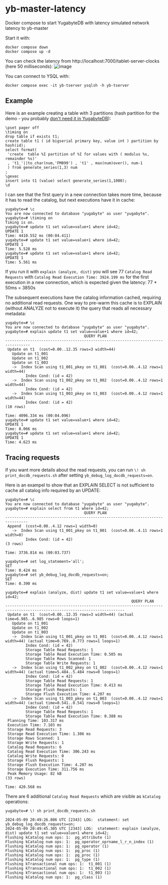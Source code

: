 # yb-master-latency
Docker compose to start YugabyteDB with latency simulated network latency to yb-master

Start it with:
```
docker compose down
docker compose up -d
```

You can check the latency from http://localhost:7000/tablet-server-clocks (here 50 milliseconds):
![image](https://github.com/FranckPachot/yb-master-latency/assets/33070466/4606dae5-9589-4a4c-b6a8-7a9a6e084329)

You can connect to YSQL with:
```
docker compose exec -it yb-tserver ysqlsh -h yb-tserver
```

## Example

Here is an example creating a table with 3 partitions (hash partition for the demo - you probably [don't need it in YugabyteDB](https://www.yugabyte.com/blog/postgresql-advanced-partitioning-by-date/)):
```
\pset pager off
\timing on
drop table if exists t1;
create table t1 ( id bigserial primary key, value int ) partition by hash(id);
select format(
 'create  table %I partition of %I for values with ( modulus %s, remainder %s)'
 , 't1_'||to_char(num,'FM099') , 't1' , max(num)over(), num-1
 ) from generate_series(1,3) num
;
\gexec
insert into t1 (value) select generate_series(1,1000);
\d
```

I can see that the first query in a new connection takes more time, because it has to read the catalog, but next executions have it in cache:
```
yugabyte=# \c
You are now connected to database "yugabyte" as user "yugabyte".
yugabyte=# \timing on
Timing is on.
yugabyte=# update t1 set value=value+1 where id=42;
UPDATE 1
Time: 4410.552 ms (00:04.411)
yugabyte=# update t1 set value=value+1 where id=42;
UPDATE 1
Time: 5.528 ms
yugabyte=# update t1 set value=value+1 where id=42;
UPDATE 1
Time: 5.561 ms
```

If you run it with `explain (analyze, dist)` you will see 77 `Catalog Read Requests` with `Catalog Read Execution Time: 3924.199 ms` for the first execution in a new connection, which is expected given the latency: 77 * 50ms = 3850s

The subsequent executions have the catalog information cached, requiring no additional read requests. One way to pre-warm this cache is to EXPLAIN (without ANALYZE not to execute it) the query that reads all necessary metadata:
```
yugabyte=# \c
You are now connected to database "yugabyte" as user "yugabyte".
yugabyte=# explain update t1 set value=value+1 where id=42;
                                   QUERY PLAN
---------------------------------------------------------------------------------
 Update on t1  (cost=0.00..12.35 rows=3 width=44)
   Update on t1_001
   Update on t1_002
   Update on t1_003
   ->  Index Scan using t1_001_pkey on t1_001  (cost=0.00..4.12 rows=1 width=44)
         Index Cond: (id = 42)
   ->  Index Scan using t1_002_pkey on t1_002  (cost=0.00..4.12 rows=1 width=44)
         Index Cond: (id = 42)
   ->  Index Scan using t1_003_pkey on t1_003  (cost=0.00..4.12 rows=1 width=44)
         Index Cond: (id = 42)
(10 rows)

Time: 4096.334 ms (00:04.096)
yugabyte=# update t1 set value=value+1 where id=42;
UPDATE 1
Time: 8.066 ms
yugabyte=# update t1 set value=value+1 where id=42;
UPDATE 1
Time: 4.623 ms
```

## Tracing requests

If you want more details about the read requests, you can run `\! sh print_docdb_requests.sh` after setting `yb_debug_log_docdb_requests=on`.

Here is an exampel to show that an EXPLAIN SELECT is not sufficient to cache all catalog info required by an UPDATE:

```
yugabyte=# \c
You are now connected to database "yugabyte" as user "yugabyte".
yugabyte=# explain select from t1 where id=42;
                                   QUERY PLAN
--------------------------------------------------------------------------------
 Append  (cost=0.00..4.12 rows=1 width=0)
   ->  Index Scan using t1_001_pkey on t1_001  (cost=0.00..4.11 rows=1 width=0)
         Index Cond: (id = 42)
(3 rows)

Time: 3736.814 ms (00:03.737)

yugabyte=# set log_statement='all';
SET
Time: 0.424 ms
yugabyte=# set yb_debug_log_docdb_requests=on;
SET
Time: 0.390 ms

yugabyte=# explain (analyze, dist) update t1 set value=value+1 where id=42;
                                                        QUERY PLAN
---------------------------------------------------------------------------------------------------------------------------
 Update on t1  (cost=0.00..12.35 rows=3 width=44) (actual time=6.985..6.985 rows=0 loops=1)
   Update on t1_001
   Update on t1_002
   Update on t1_003
   ->  Index Scan using t1_001_pkey on t1_001  (cost=0.00..4.12 rows=1 width=44) (actual time=0.769..0.773 rows=1 loops=1)
         Index Cond: (id = 42)
         Storage Table Read Requests: 1
         Storage Table Read Execution Time: 0.505 ms
         Storage Table Rows Scanned: 1
         Storage Table Write Requests: 1
   ->  Index Scan using t1_002_pkey on t1_002  (cost=0.00..4.12 rows=1 width=44) (actual time=5.484..5.484 rows=0 loops=1)
         Index Cond: (id = 42)
         Storage Table Read Requests: 1
         Storage Table Read Execution Time: 0.413 ms
         Storage Flush Requests: 1
         Storage Flush Execution Time: 4.207 ms
   ->  Index Scan using t1_003_pkey on t1_003  (cost=0.00..4.12 rows=1 width=44) (actual time=0.541..0.541 rows=0 loops=1)
         Index Cond: (id = 42)
         Storage Table Read Requests: 1
         Storage Table Read Execution Time: 0.388 ms
 Planning Time: 103.317 ms
 Execution Time: 7.103 ms
 Storage Read Requests: 3
 Storage Read Execution Time: 1.306 ms
 Storage Rows Scanned: 1
 Storage Write Requests: 1
 Catalog Read Requests: 6
 Catalog Read Execution Time: 306.243 ms
 Catalog Write Requests: 0
 Storage Flush Requests: 1
 Storage Flush Execution Time: 4.207 ms
 Storage Execution Time: 311.756 ms
 Peak Memory Usage: 82 kB
(33 rows)

Time: 420.568 ms
```
There are 6 additional `Catalog Read Requests` which are visible as `kCatalog` operations:
```
yugabyte=# \! sh print_docdb_requests.sh

2024-05-09 20:49:26.806 UTC [2343] LOG:  statement: set yb_debug_log_docdb_requests=on;
2024-05-09 20:49:45.305 UTC [2343] LOG:  statement: explain (analyze, dist) update t1 set value=value+1 where id=42;
Flushing kCatalog num ops: 1:  pg_attribute (1)
Flushing kCatalog num ops: 1:  pg_operator_oprname_l_r_n_index (1)
Flushing kCatalog num ops: 1:  pg_operator (1)
Flushing kCatalog num ops: 1:  pg_proc (1)
Flushing kCatalog num ops: 1:  pg_proc (1)
Flushing kCatalog num ops: 1:  pg_type (1)
Flushing kTransactional num ops: 1:  t1_001 (1)
Flushing kTransactional num ops: 1:  t1_002 (1)
Flushing kTransactional num ops: 1:  t1_003 (1)
Flushing kCatalog num ops: 1:  pg_class (1)
```












